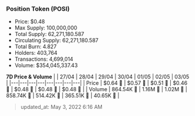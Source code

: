 
  ### Position Token (POSI)
  - Price: $0.48
  - Max Supply: 100,000,000
  - Total Supply: 62,271,180.587
  - Circulating Supply: 62,271,180.587
  - Total Burn: 4.827
  - Holders: 403,764
  - Transactions: 4,699,014
  - Volume: $354,045,337.43

  **7D Price & Volume**
  | | 27&#x2F;04 | 28&#x2F;04 | 29&#x2F;04 | 30&#x2F;04 | 01&#x2F;05 | 02&#x2F;05 | 03&#x2F;05 |
  |---|---|---|---|---|---|---|---|
  | Price | $0.64 🔻 | $0.57 🔻 | $0.51 🔻 | $0.46 🔻 | $0.48 🚀 | $0.48 🔻 | $0.48 🚀 |
  | Volume | 864.54K 🔻 | 1.16M 🚀 | 1.02M 🔻 | 858.74K 🔻 | 514.42K 🔻 | 365.51K 🔻 | 40.65K 🔻 |

  > updated_at: May 3, 2022 6:16 AM

